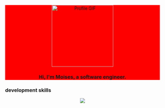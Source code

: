
<div id="header" align="center" style="background-color: red;">
  <img src="https://media.giphy.com/media/JTVt3oqSBVjALgNulz/giphy.gif" alt="Profile GIF" height="200">
  <h3>Hi, I'm Moises, a software engineer.<h3/>
</div>

### development skills
  <p align="center">
  <a href="https://skillicons.dev">
    <img src="https://skillicons.dev/icons?i=cs,php,js,html,css,mysql,dotnet,laravel,react,git" />
  </a>
</p>


 
